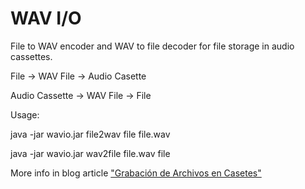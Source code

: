 # WAV I/O
File to WAV encoder and WAV to file decoder for file storage in audio cassettes.

File -> WAV File -> Audio Casette

Audio Cassette -> WAV File -> File


Usage:

java -jar wavio.jar file2wav file file.wav

java -jar wavio.jar wav2file file.wav file


More info in blog article <a href="https://www.cuadernoinformatica.com/2021/11/grabacion-de-archivos-en-casetes.html">"Grabación de Archivos en Casetes"</a>
